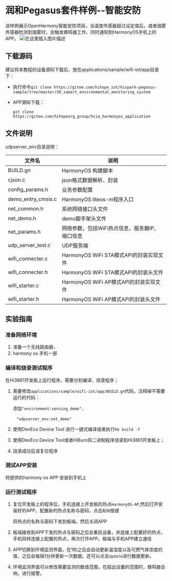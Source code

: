 # 润和Pegasus套件样例--智能安防
该样例展示OpenHarmony智能安防项目，当温度传感器超过设定值后，或者烟雾传感器检测到烟雾时，会触发蜂鸣器工作、同时通知到HarmonyOS手机上的APP。
![在这里插入图片描述](https://img-blog.csdnimg.cn/e299e84de5fb478187035f286b440a12.png?x-oss-process=image/watermark,type_d3F5LXplbmhlaQ,shadow_50,text_Q1NETiBA6L-e5b-X5a6J55qE5Y2a5a6i,size_11,color_FFFFFF,t_70,g_se,x_16)

## 下载源码

建议将本教程的设备源码下载后，放在applications/sample/wifi-iot/app目录下：

* 执行命令`git clone https://gitee.com/hihope_iot/hispark-pegasus-sample/tree/master/30_samart_environmental_monitoring_system`

* APP源码下载：

  `git clone https://gitee.com/hihopeorg_group/hcia_harmonyos_application`



## 文件说明

udpserver_env目录说明：

| 文件名             | 说明                                           |
| ------------------ | ---------------------------------------------- |
| BUILD.gn           | HarmonyOS 构建脚本                             |
| cjson.c            | json格式数据解析、封装                         |
| config_params.h    | 业务参数配置                                   |
| demo_entry_cmsis.c | HarmonyOS liteos-m程序入口                     |
| net_common.h       | 系统网络接口头文件                             |
| net_demo.h         | demo脚手架头文件                               |
| net_params.h       | 网络参数，包括WiFi热点信息，服务器IP、端口信息 |
| udp_server_test.c  | UDP服务端                                      |
| wifi_connecter.c   | HarmonyOS WiFi STA模式API的封装实现文件        |
| wifi_connecter.h   | HarmonyOS WiFi STA模式API的封装头文件          |
| wifi_starter.c     | HarmonyOS WiFi AP模式API的封装实现文件         |
| wifi_starter.h     | HarmonyOS WiFi AP模式API的封装头文件           |

## 实验指南

### 准备网络环境

1. 准备一个无线路由器，
2. harmony os 手机一部

### 编译和烧录测试程序

在Hi3861开发板上运行程序，需要分别编译、烧录程序；

1. 需要修改`applications/sample/wifi-iot/app/BUILD.gn`代码，注释掉不需要运行的代码：

   添加`"environment:sensing_demo",`

   ​       ` "udpserver_env:net_demo"`

2. 使用DevEco Device Tool 进行一键式编译或者执行`hb build -f`

3. 使用DevEco Device Tool或者HiBurn将二进制程序烧录到Hi3861开发板上；

4. 烧录成功后请复位程序

### 测试APP安装

将提供的harmony os APP 安装到手机上

### 运行测试程序

1. 复位开发板上的程序后，手机连接上开发板的热点`HarmonyOS-AP`,然后打开安装好的APP，配置新的热点名称与密码，点击`配网`按键

   将热点的名称与密码下发到板端，然后关闭APP

2. 板端接收到APP下发的热点与密码之后会重启设备，并连接上配置好的热点，手机同样连接上配置的热点，再次打开APP。板端与手机APP建立通信

3. APP切换到环境监测界面，在1秒之后会自动更新温湿度以及可燃气体浓度的值，之后会每隔1分钟更新一次数据，还可以点击`Update`进行数据更新。

4. 环境监测界面可以修改需要监测的数值范围，在超出设置的范围时，蜂鸣器会响，进行报警。
